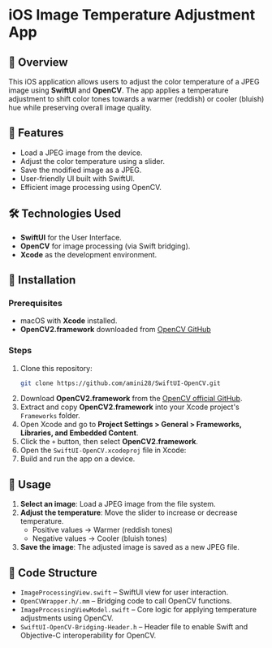 # iOS Image Temperature Adjustment App

## 📌 Overview
This iOS application allows users to adjust the color temperature of a JPEG image using **SwiftUI** and **OpenCV**. The app applies a temperature adjustment to shift color tones towards a warmer (reddish) or cooler (bluish) hue while preserving overall image quality.

## 🚀 Features
- Load a JPEG image from the device.
- Adjust the color temperature using a slider.
- Save the modified image as a JPEG.
- User-friendly UI built with SwiftUI.
- Efficient image processing using OpenCV.

## 🛠️ Technologies Used
- **SwiftUI** for the User Interface.
- **OpenCV** for image processing (via Swift bridging).
- **Xcode** as the development environment.

## 🔧 Installation
### Prerequisites
- macOS with **Xcode** installed.
- **OpenCV2.framework** downloaded from [OpenCV GitHub](https://github.com/opencv/opencv)

### Steps
1. Clone this repository:
   ```sh
   git clone https://github.com/amini28/SwiftUI-OpenCV.git
   ```
2. Download **OpenCV2.framework** from the [OpenCV official GitHub](https://github.com/opencv/opencv/releases).
3. Extract and copy **OpenCV2.framework** into your Xcode project's `Frameworks` folder.
4. Open Xcode and go to **Project Settings > General > Frameworks, Libraries, and Embedded Content**.
5. Click the `+` button, then select **OpenCV2.framework**.
6. Open the `SwiftUI-OpenCV.xcodeproj` file in Xcode:
7. Build and run the app on a device.

## 📸 Usage
1. **Select an image**: Load a JPEG image from the file system.
2. **Adjust the temperature**: Move the slider to increase or decrease temperature.
   - Positive values → Warmer (reddish tones)
   - Negative values → Cooler (bluish tones)
3. **Save the image**: The adjusted image is saved as a new JPEG file.

## 📑 Code Structure
- `ImageProcessingView.swift` – SwiftUI view for user interaction.
- `OpenCVWrapper.h/.mm` – Bridging code to call OpenCV functions.
- `ImageProcessingViewModel.swift` – Core logic for applying temperature adjustments using OpenCV.
- `SwiftUI-OpenCV-Bridging-Header.h` – Header file to enable Swift and Objective-C interoperability for OpenCV.
